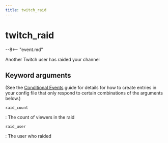 ```yaml
---
title: twitch_raid
---
```


# twitch_raid


--8<-- "event.md"

Another Twitch user has raided your channel

## Keyword arguments

(See the [Conditional Events](overview/conditional.md)
guide for details for how to create entries in your config file that
only respond to certain combinations of the arguments below.)

`raid_count`

:   The count of viewers in the raid

`raid_user`

:   The user who raided
